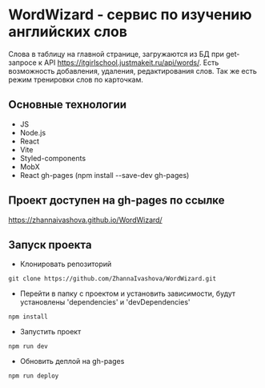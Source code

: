 # WordWizard - сервис по изучению английских слов

Слова в таблицу на главной странице, загружаются из БД при get-запросе к API https://itgirlschool.justmakeit.ru/api/words/. Есть возможность добавления, удаления, редактирования слов. Так же есть режим тренировки слов по карточкам.

## Основные технологии

- JS
- Node.js
- React
- Vite
- Styled-components
- MobX
- React gh-pages
  (npm install --save-dev gh-pages)

## Проект доступен на gh-pages по ссылке

https://zhannaivashova.github.io/WordWizard/

## Запуск проекта

- Клонировать репозиторий

```
git clone https://github.com/ZhannaIvashova/WordWizard.git

```

- Перейти в папку с проектом и установить зависимости,
  будут установлены 'dependencies' и 'devDependencies'

```
npm install

```

- Запустить проект

```
npm run dev

```

- Обновить деплой на gh-pages

```
npm run deploy

```
